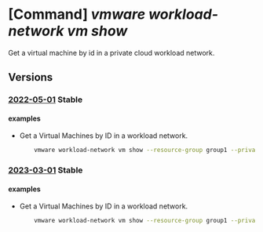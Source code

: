# [Command] _vmware workload-network vm show_

Get a virtual machine by id in a private cloud workload network.

## Versions

### [2022-05-01](/Resources/mgmt-plane/L3N1YnNjcmlwdGlvbnMve30vcmVzb3VyY2Vncm91cHMve30vcHJvdmlkZXJzL21pY3Jvc29mdC5hdnMvcHJpdmF0ZWNsb3Vkcy97fS93b3JrbG9hZG5ldHdvcmtzL2RlZmF1bHQvdmlydHVhbG1hY2hpbmVzL3t9/2022-05-01.xml) **Stable**

<!-- mgmt-plane /subscriptions/{}/resourcegroups/{}/providers/microsoft.avs/privateclouds/{}/workloadnetworks/default/virtualmachines/{} 2022-05-01 -->

#### examples

- Get a Virtual Machines by ID in a workload network.
    ```bash
        vmware workload-network vm show --resource-group group1 --private-cloud cloud1 --virtual-machine vm1
    ```

### [2023-03-01](/Resources/mgmt-plane/L3N1YnNjcmlwdGlvbnMve30vcmVzb3VyY2Vncm91cHMve30vcHJvdmlkZXJzL21pY3Jvc29mdC5hdnMvcHJpdmF0ZWNsb3Vkcy97fS93b3JrbG9hZG5ldHdvcmtzL2RlZmF1bHQvdmlydHVhbG1hY2hpbmVzL3t9/2023-03-01.xml) **Stable**

<!-- mgmt-plane /subscriptions/{}/resourcegroups/{}/providers/microsoft.avs/privateclouds/{}/workloadnetworks/default/virtualmachines/{} 2023-03-01 -->

#### examples

- Get a Virtual Machines by ID in a workload network.
    ```bash
        vmware workload-network vm show --resource-group group1 --private-cloud cloud1 --virtual-machine vm1
    ```
